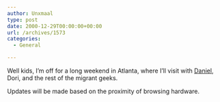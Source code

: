 ```yaml
---
author: Unxmaal
type: post
date: 2000-12-29T00:00:00+00:00
url: /archives/1573
categories:
  - General

---
```

Well kids, I&#8217;m off for a long weekend in Atlanta, where I&#8217;ll visit with [Daniel][1], Dori, and the rest of the migrant geeks. 

Updates will be made based on the proximity of browsing hardware.

 [1]: http://flogeeks.org/